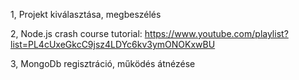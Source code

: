 1, Projekt kiválasztása, megbeszélés

2, Node.js crash course tutorial: https://www.youtube.com/playlist?list=PL4cUxeGkcC9jsz4LDYc6kv3ymONOKxwBU

3, MongoDb regisztráció, működés átnézése
